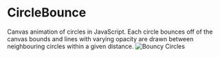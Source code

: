 # CircleBounce

Canvas animation of circles in JavaScript. Each circle bounces off of the canvas bounds and lines with varying opacity are drawn between neighbouring circles within a given distance.
![Bouncy Circles](https://i.imgur.com/ABLX7aL.png)
